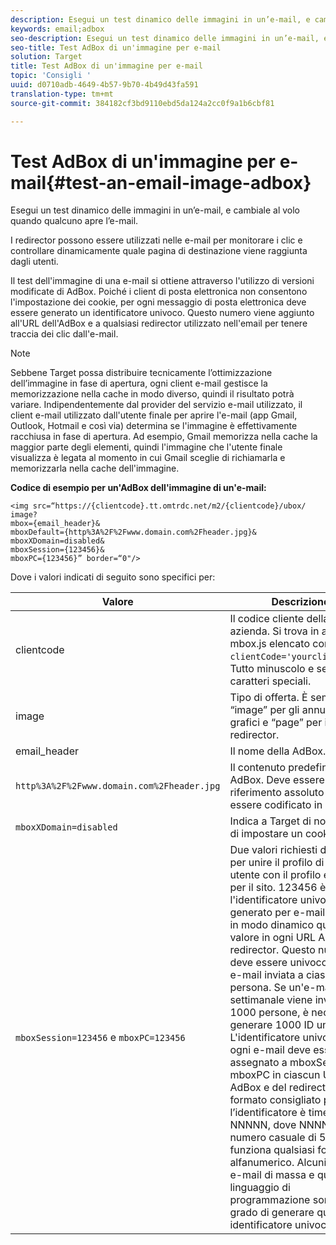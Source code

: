 ```yaml
---
description: Esegui un test dinamico delle immagini in un’e-mail, e cambiale al volo quando qualcuno apre l’e-mail.
keywords: email;adbox
seo-description: Esegui un test dinamico delle immagini in un’e-mail, e cambiale al volo quando qualcuno apre l’e-mail.
seo-title: Test AdBox di un'immagine per e-mail
solution: Target
title: Test AdBox di un'immagine per e-mail
topic: 'Consigli '
uuid: d0710adb-4649-4b57-9b70-4b49d43fa591
translation-type: tm+mt
source-git-commit: 384182cf3bd9110ebd5da124a2cc0f9a1b6cbf81

---
```



# Test AdBox di un&#39;immagine per e-mail{#test-an-email-image-adbox}

Esegui un test dinamico delle immagini in un’e-mail, e cambiale al volo quando qualcuno apre l’e-mail.

I redirector possono essere utilizzati nelle e-mail per monitorare i clic e controllare dinamicamente quale pagina di destinazione viene raggiunta dagli utenti.

Il test dell&#39;immagine di una e-mail si ottiene attraverso l&#39;utilizzo di versioni modificate di AdBox. Poiché i client di posta elettronica non consentono l&#39;impostazione dei cookie, per ogni messaggio di posta elettronica deve essere generato un identificatore univoco. Questo numero viene aggiunto all&#39;URL dell&#39;AdBox e a qualsiasi redirector utilizzato nell&#39;email per tenere traccia dei clic dall&#39;e-mail.

>[!NOTE]
>
>Sebbene Target possa distribuire tecnicamente l’ottimizzazione dell’immagine in fase di apertura, ogni client e-mail gestisce la memorizzazione nella cache in modo diverso, quindi il risultato potrà variare. Indipendentemente dal provider del servizio e-mail utilizzato, il client e-mail utilizzato dall&#39;utente finale per aprire l&#39;e-mail (app Gmail, Outlook, Hotmail e così via) determina se l&#39;immagine è effettivamente racchiusa in fase di apertura. Ad esempio, Gmail memorizza nella cache la maggior parte degli elementi, quindi l&#39;immagine che l&#39;utente finale visualizza è legata al momento in cui Gmail sceglie di richiamarla e memorizzarla nella cache dell&#39;immagine.

**Codice di esempio per un&#39;AdBox dell&#39;immagine di un&#39;e-mail:**

```
<img src=“https://{clientcode}.tt.omtrdc.net/m2/​{clientcode}/ubox/​image?
mbox={email_header}&
mboxDefault=​{http%3A%2F%2Fwww.domain.com%2Fheader.jpg}&
mboxXDomain=disabled&
mboxSession={123456}&
mboxPC={123456}” border=“0"/>
```

Dove i valori indicati di seguito sono specifici per:

| Valore | Descrizione |
|--- |--- |
| clientcode | Il codice cliente della tua azienda. Si trova in at.js o in mbox.js elencato come `clientCode='yourclientcode'`. Tutto minuscolo e senza caratteri speciali. |
| image | Tipo di offerta. È sempre “image” per gli annunci grafici e “page” per i redirector. |
| email_header | Il nome della AdBox. |
| `http%3A%2F%2Fwww.domain.com%2Fheader.jpg` | Il contenuto predefinito della AdBox. Deve essere un riferimento assoluto e deve essere codificato in URL. |
| `mboxXDomain=disabled` | Indica a Target di non tentare di impostare un cookie. |
| `mboxSession=123456` e `mboxPC=123456` | Due valori richiesti da Target per unire il profilo di questo utente con il profilo esistente per il sito. 123456 è l&#39;identificatore univoco generato per e-mail. Inserire in modo dinamico questo valore in ogni URL AdBox e redirector. Questo numero deve essere univoco per ogni e-mail inviata a ciascuna persona. Se un&#39;e-mail settimanale viene inviata a 1000 persone, è necessario generare 1000 ID univoche.<br>L&#39;identificatore univoco per ogni e-mail deve essere assegnato a mboxSession e mboxPC in ciascun URL della AdBox e del redirector. Il formato consigliato per l’identificatore è timestamp-NNNNN, dove NNNNN è un numero casuale di 5 cifre, ma funziona qualsiasi formato alfanumerico. Alcuni servizi e-mail di massa e qualsiasi linguaggio di programmazione sono in grado di generare questo identificatore univoco. |